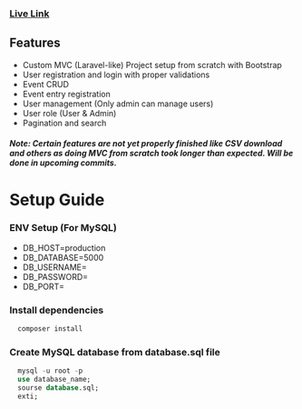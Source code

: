 ### [Live Link](http://event-management.fisheryhut.com)

## Features
- Custom MVC (Laravel-like) Project setup from scratch with Bootstrap
- User registration and login with proper validations
- Event CRUD
- Event entry registration
- User management (Only admin can manage users)
- User role (User & Admin)
- Pagination and search

##### Note: Certain features are not yet properly finished like CSV download and others as doing MVC from scratch took longer than expected. Will be done in upcoming commits. 

# Setup Guide 
### ENV Setup (For MySQL)
- DB_HOST=production
- DB_DATABASE=5000
- DB_USERNAME=
- DB_PASSWORD=
- DB_PORT=

### Install dependencies
```php
  composer install
```
### Create MySQL database from database.sql file
```sql
  mysql -u root -p
  use database_name;
  sourse database.sql;
  exti;
```
